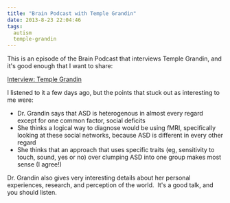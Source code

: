 ```yaml
---
title: "Brain Podcast with Temple Grandin"
date: 2013-8-23 22:04:46
tags:
  autism
  temple-grandin
---
```



This is an episode of the Brain Podcast that interviews Temple Grandin, and it's good enough that I want to share:

[Interview: Temple Grandin](http://brainsciencepodcast.com/bsp/2013/interview-temple-grandin-bsp-99)

I listened to it a few days ago, but the points that stuck out as interesting to me were:

- Dr. Grandin says that ASD is heterogenous in almost every regard except for one common factor, social deficits
- She thinks a logical way to diagnose would be using fMRI, specifically looking at these social networks, because ASD is different in every other regard
- She thinks that an approach that uses specific traits (eg, sensitivity to touch, sound, yes or no) over clumping ASD into one group makes most sense (I agree!)

Dr. Grandin also gives very interesting details about her personal experiences, research, and perception of the world.  It's a good talk, and you should listen.
